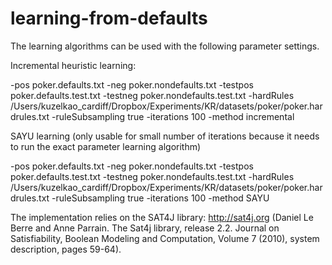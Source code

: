 # learning-from-defaults

The learning algorithms can be used with the following parameter settings.

Incremental heuristic learning:

-pos poker.defaults.txt -neg poker.nondefaults.txt -testpos poker.defaults.test.txt -testneg poker.nondefaults.test.txt -hardRules /Users/kuzelkao_cardiff/Dropbox/Experiments/KR/datasets/poker/poker.hardrules.txt -ruleSubsampling true -iterations 100 -method incremental

SAYU learning (only usable for small number of iterations because it needs to run the exact parameter learning algorithm)

-pos poker.defaults.txt -neg poker.nondefaults.txt -testpos poker.defaults.test.txt -testneg poker.nondefaults.test.txt -hardRules /Users/kuzelkao_cardiff/Dropbox/Experiments/KR/datasets/poker/poker.hardrules.txt -ruleSubsampling true -iterations 100 -method SAYU

The implementation relies on the SAT4J library: http://sat4j.org (Daniel Le Berre and Anne Parrain. The Sat4j library, release 2.2. Journal on Satisfiability, Boolean Modeling and Computation, Volume 7 (2010), system description, pages 59-64).
